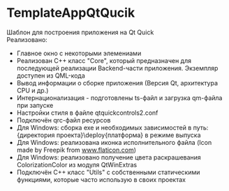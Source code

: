 # TemplateAppQtQucik
Шаблон для построения приложения на Qt Quick</br>
Реализовано:
- Главное окно с некоторыми элемениами
- Реализован C++ класс "Core", который предназначен для последующей реализации Backend-части приложения. Экземпляр доступен из QML-кода
- Вывод информации о сборке приложения (Версия Qt, архитектура CPU и др.)
- Интернационализация - подготовлены ts-файл и загрузка qm-файла при запуске
- Настройки стиля в файле qtquickcontrols2.conf
- Подключён qrc-файл ресурсов
- Для Windows: сборка exe и необходимых зависимостей в путь: {директория проекта}\deploy\{платформа} в режиме выпуска
- Для Windows: реализована иконка исполнительного файла (Icon made by Freepik from www.flaticon.com)
- Для Windows: реализовано получение цвета раскрашевания ColorizationColor из модуля QtWinExtras
- Подключён C++ класс "Utils" с собственными статическими функциями, которые часто использую в своих проектах
